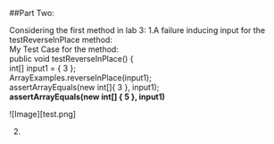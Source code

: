 ##Part Two:

Considering the first method in lab 3:
1.A failure inducing input for the testReverseInPlace method:\
My Test Case for the method:\
public void testReverseInPlace() {\
    int[] input1 = { 3 };\
    ArrayExamples.reverseInPlace(input1);\
    assertArrayEquals(new int[]{ 3 }, input1);\
    **assertArrayEquals(new int[] { 5 }, input1)**
    
![Image][test.png]


2.
